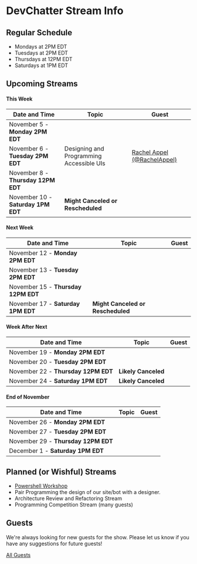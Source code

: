 # DevChatter Stream Info

## Regular Schedule

 - Mondays at 2PM EDT
 - Tuesdays at 2PM EDT
 - Thursdays at 12PM EDT
 - Saturdays at 1PM EDT
 

## Upcoming Streams

#### This Week

| Date and Time                   | Topic         | Guest         |
| ------------------------------- | ------------- | ------------- |
| November 5 - **Monday 2PM EDT** |  |  |
| November 6 - **Tuesday 2PM EDT** | Designing and Programming Accessible UIs | [Rachel Appel (@RachelAppel)](https://twitter.com/RachelAppel) |
| November 8 - **Thursday 12PM EDT** |  |  |
| November 10 - **Saturday 1PM EDT** | **Might Canceled or Rescheduled** |  |

#### Next Week

| Date and Time                   | Topic         | Guest         |
| ------------------------------- | ------------- | ------------- |
| November 12 - **Monday 2PM EDT** |  |  |
| November 13 - **Tuesday 2PM EDT** |  |  |
| November 15 - **Thursday 12PM EDT** |  |  |
| November 17 - **Saturday 1PM EDT** | **Might Canceled or Rescheduled** |  |
 
#### Week After Next

| Date and Time                   | Topic         | Guest         |
| ------------------------------- | ------------- | ------------- |
| November 19 - **Monday 2PM EDT** |  |  |
| November 20 - **Tuesday 2PM EDT** |  |  |
| November 22 - **Thursday 12PM EDT** | **Likely Canceled** |  |
| November 24 - **Saturday 1PM EDT** | **Likely Canceled** |  |

#### End of November

| Date and Time                   | Topic         | Guest         |
| ------------------------------- | ------------- | ------------- |
| November 26 - **Monday 2PM EDT** |  |  |
| November 27 - **Tuesday 2PM EDT** |  |  |
| November 29 - **Thursday 12PM EDT** |  |  |
| December 1 - **Saturday 1PM EDT** |  |  |

## Planned (or Wishful) Streams

 - [Powershell Workshop](https://github.com/DevChatter/StreamInfo/issues/11)
 - Pair Programming the design of our site/bot with a designer.
 - Architecture Review and Refactoring Stream
 - Programming Competition Stream (many guests)

## Guests

We're always looking for new guests for the show. Please let us know if you have any suggestions for future guests!
 
[All Guests](Guests.md)
